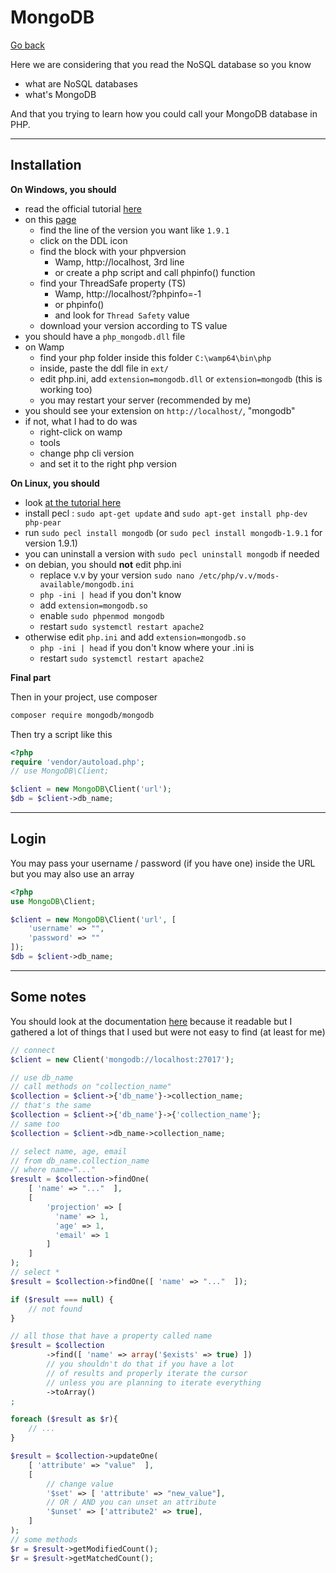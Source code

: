# MongoDB

[Go back](..)

Here we are considering that you read the NoSQL
database so you know

* what are NoSQL databases
* what's MongoDB

And that you trying to learn how you could call your
MongoDB database in PHP.

<hr class="sr">

## Installation

**On Windows, you should**

* read the official tutorial [here](https://www.php.net/manual/en/mongodb.installation.windows.php)
* on this [page](https://pecl.php.net/package/mongodb)
    * find the line of the version you want like ``1.9.1``
    * click on the DDL icon
    * find the block with your phpversion
      * Wamp, http://localhost, 3rd line
      * or create a php script and call phpinfo() function
    * find your ThreadSafe property (TS)
      * Wamp, http://localhost/?phpinfo=-1
      * or phpinfo()
      * and look for ``Thread Safety`` value
    * download your version according to TS value
* you should have a ``php_mongodb.dll`` file
* on Wamp
  * find your php folder inside this folder ``C:\wamp64\bin\php``
  * inside, paste the ddl file in ``ext/``
  * edit php.ini, add `extension=mongodb.dll` or ``extension=mongodb`` (this is working too)
  * you may restart your server (recommended by me)
* you should see your extension on ``http://localhost/``, "mongodb"
* if not, what I had to do was
  * right-click on wamp
  * tools
  * change php cli version
  * and set it to the right php version

**On Linux, you should**

* look [at the tutorial here](https://www.php.net/manual/en/mongodb.installation.pecl.php)
* install pecl : `sudo apt-get update` and `sudo apt-get install php-dev php-pear`
* run ``sudo pecl install mongodb`` (or `sudo pecl install mongodb-1.9.1` for version 1.9.1)
* you can uninstall a version with ``sudo pecl uninstall mongodb`` if needed
* on debian, you should **not** edit php.ini
  * replace v.v by your version ``sudo nano /etc/php/v.v/mods-available/mongodb.ini``
  * ``php -ini | head`` if you don't know
  * add ``extension=mongodb.so``
  * enable ``sudo phpenmod mongodb``
  * restart ``sudo systemctl restart apache2``
* otherwise edit ``php.ini`` and add ``extension=mongodb.so``
  * ``php -ini | head`` if you don't know where your .ini is
  * restart ``sudo systemctl restart apache2``

**Final part**

Then in your project, use composer

```bash
composer require mongodb/mongodb
```

Then try a script like this

```php
<?php
require 'vendor/autoload.php';
// use MongoDB\Client;

$client = new MongoDB\Client('url');
$db = $client->db_name;
```

<hr class="sl">

## Login

You may pass your username / password (if you have one)
inside the URL but you may also use an array

```php
<?php
use MongoDB\Client;

$client = new MongoDB\Client('url', [
    'username' => "",
    'password' => ""
]);
$db = $client->db_name;
```

<hr class="sr">

## Some notes

You should look at the documentation 
[here]()
because it readable but I gathered a lot
of things that I used but were not easy
to find (at least for me)

```php
// connect
$client = new Client('mongodb://localhost:27017');

// use db_name
// call methods on "collection_name"
$collection = $client->{'db_name'}->collection_name;
// that's the same
$collection = $client->{'db_name'}->{'collection_name'};
// same too
$collection = $client->db_name->collection_name;

// select name, age, email
// from db_name.collection_name
// where name="..."
$result = $collection->findOne(
    [ 'name' => "..."  ],
    [
        'projection' => [
          'name' => 1,
          'age' => 1,
          'email' => 1
        ]
    ]
);
// select * 
$result = $collection->findOne([ 'name' => "..."  ]);

if ($result === null) {
    // not found
}

// all those that have a property called name
$result = $collection
        ->find([ 'name' => array('$exists' => true) ])
        // you shouldn't do that if you have a lot
        // of results and properly iterate the cursor
        // unless you are planning to iterate everything
        ->toArray()
;

foreach ($result as $r){
    // ...
}

$result = $collection->updateOne(
    [ 'attribute' => "value"  ],
    [
        // change value
        '$set' => [ 'attribute' => "new_value"],
        // OR / AND you can unset an attribute
        '$unset' => ['attribute2' => true],
    ]
);
// some methods
$r = $result->getModifiedCount();
$r = $result->getMatchedCount();
```